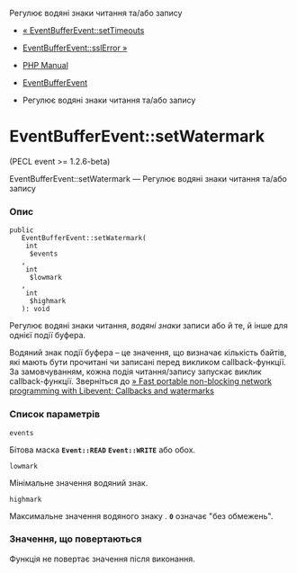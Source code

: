 Регулює водяні знаки читання та/або запису

-   [« EventBufferEvent::setTimeouts](eventbufferevent.settimeouts.html)
    
-   [EventBufferEvent::sslError »](eventbufferevent.sslerror.html)
    
-   [PHP Manual](index.html)
    
-   [EventBufferEvent](class.eventbufferevent.html)
    
-   Регулює водяні знаки читання та/або запису
    

# EventBufferEvent::setWatermark

(PECL event >= 1.2.6-beta)

EventBufferEvent::setWatermark — Регулює водяні знаки читання та/або запису

### Опис

```methodsynopsis
public
   EventBufferEvent::setWatermark(
    int
     $events
   , 
    int
     $lowmark
   , 
    int
     $highmark
   ): void
```

Регулює водяні знаки читання, *водяні знаки* записи або й те, й інше для однієї події буфера.

Водяний знак події буфера – це значення, що визначає кількість байтів, які мають бути прочитані чи записані перед викликом callback-функції. За замовчуванням, кожна подія читання/запису запускає виклик callback-функції. Зверніться до [» Fast portable non-blocking network programming with Libevent: Callbacks and watermarks](http://www.wangafu.net/~nickm/libevent-book/Ref6_bufferevent.html#_callbacks_and_watermarks)

### Список параметрів

`events`

Бітова маска **`Event::READ`** **`Event::WRITE`** або обох.

`lowmark`

Мінімальне значення водяний знак.

`highmark`

Максимальне значення водяного знаку . **`0`** означає "без обмежень".

### Значення, що повертаються

Функція не повертає значення після виконання.